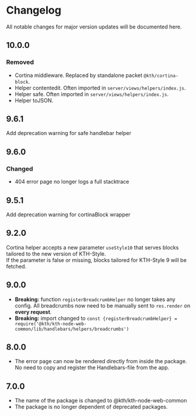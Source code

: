 # Changelog

All notable changes for major version updates will be documented here.

## 10.0.0

### Removed

- Cortina middleware. Replaced by standalone packet `@kth/cortina-block`.
- Helper contentedit. Often imported in `server/views/helpers/index.js`.
- Helper safe. Often imported in `server/views/helpers/index.js`.
- Helper toJSON.

## 9.6.1

Add deprecation warning for safe handlebar helper

## 9.6.0

### Changed

- 404 error page no longer logs a full stacktrace

## 9.5.1

Add deprecation warning for cortinaBlock wrapper

## 9.2.0

Cortina helper accepts a new parameter `useStyle10` that serves blocks tailored to the new version of KTH-Style.  
If the parameter is false or missing, blocks tailored for KTH-Style 9 will be fetched.

## 9.0.0

- **Breaking:** function `registerBreadcrumbHelper` no longer takes any config. All breadcrumbs now need to be manually sent to `res.render` on **every request**.
- **Breaking:** import changed to `const {registerBreadcrumbHelper} = require('@kth/kth-node-web-common/lib/handlebars/helpers/breadcrumbs')`

## 8.0.0

- The error page can now be rendered directly from inside the package. No need to copy and register the Handlebars-file from the app.

## 7.0.0

- The name of the package is changed to @kth/kth-node-web-common
- The package is no longer dependent of deprecated packages.
